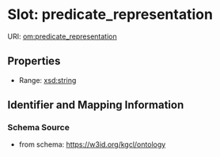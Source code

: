 # Slot: predicate_representation

URI: [om:predicate_representation](om:predicate_representation)



<!-- no inheritance hierarchy -->


## Properties

 * Range: [xsd:string](xsd:string)



## Identifier and Mapping Information







### Schema Source


* from schema: https://w3id.org/kgcl/ontology



